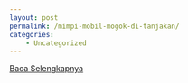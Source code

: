 ```yaml
---
layout: post
permalink: /mimpi-mobil-mogok-di-tanjakan/
categories:
    - Uncategorized
---
```


[Baca Selengkapnya](/10)